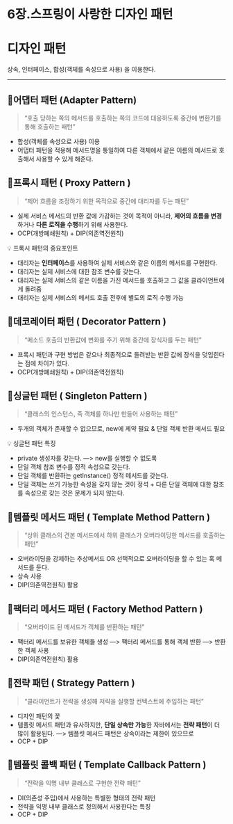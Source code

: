 # 6장.스프링이 사랑한 디자인 패턴

# 디자인 패턴

상속, 인터페이스, 합성(객체를 속성으로 사용) 을 이용한다.

---

## 📌어댑터 패턴 (Adapter Pattern)

> “호출 당하는 쪽의 메서드를 호출하는 쪽의 코드에 대응하도록 중간에 변환기를 통해 호출하는 패턴”

- 합성(객체를 속성으로 사용) 이용
- 어댑터 패턴을 적용해 메서드명을 통일하여 다른 객체에서 같은 이름의 메서드로 호출해서 사용할 수 있게 해준다.

## 📌프록시 패턴 ( Proxy Pattern )

> “제어 흐름을 조정하기 위한 목적으로 중간에 대리자를 두는 패턴”

- 실제 서비스 메서드의 반환 값에 가감하는 것이 목적이 아니라, **제어의 흐름을 변경**하거나 **다른 로직을 수행**하기 위해 사용한다.
- OCP(개방폐쇄원칙) + DIP(의존역전원칙)

<aside>
💡 프록시 패턴의 중요포인트

- 대리자는 **인터페이스**를 사용하여 실제 서비스와 같은 이름의 메서드를 구현한다.
- 대리자는 실제 서비스에 대한 참조 변수를 갖는다.
- 대리자는 실제 서비스의 같은 이름을 가진 메서드를 호출하고 그 값을 클라이언트에게 돌려줌
- 대리자는 실제 서비스의 메서드 호출 전후에 별도의 로직 수행 가능
</aside>

## 📌데코레이터 패턴 ( Decorator Pattern )

> “메소드 호출의 반환값에 변화를 주기 위해 중간에 장식자를 두는 패턴”

- 프록시 패턴과 구현 방법은 같으나 최종적으로 돌려받는 반환 값에 장식을 덧입힌다는 점에 차이가 있다.
- OCP(개방폐쇄원칙) + DIP(의존역전원칙)

## 📌싱글턴 패턴 ( Singleton Pattern )

> “클래스의 인스턴스, 즉 객체를 하나만 만들어 사용하는 패턴”

- 두개의 객체가 존재할 수 없으므로, new에 제약 필요 & 단일 객체 반환 메서드 필요

<aside>
💡 싱글턴 패턴 특징

- private 생성자를 갖는다. —> new를 실행할 수 없도록
- 단일 객체 참조 변수를 정적 속성으로 갖는다.
- 단일 객체를 반환하는 getInstance() 정적 메서드를 갖는다.
- 단일 객체는 쓰기 가능한 속성을 갖지 않는 것이 정석 + 다른 단일 객체에 대한 참조를 속성으로 갖는 것은 문제가 되지 않는다.
</aside>

## 📌템플릿 메서드 패턴 ( Template Method Pattern )

> “상위 클래스의 견본 메서드에서 하위 클래스가 오버라이딩한 메서드를 호출하는 패턴”

- 오버라이딩을 강제하는 추상메서드 OR 선택적으로 오버라이딩을 할 수 있는 훅 메서드를 둔다.
- 상속 사용
- DIP(의존역전원칙) 활용

## 📌팩터리 메서드 패턴 ( Factory Method Pattern )

> “오버라이드 된 메서드가 객체를 반환하는 패턴”

- 팩터리 메서드를 보유한 객체들 생성 —> 팩터리 메서드를 통해 객체 반환 —> 반환한 객체 사용
- DIP(의존역전원칙) 활용

## 📌전략 패턴 ( Strategy Pattern )

> “클라이언트가 전략을 생성해 저략을 실행할 컨텍스트에 주입하는 패턴”

- 디자인 패턴의 꽃
- 템플릿 메서드 패턴과 유사하지만, **단일 상속만 가능**한 자바에서는 **전략 패턴**이 더 많이 활용된다. —> 템플릿 메서드 패턴은 상속이라는 제한이 있으므로
- OCP + DIP

## 📌템플릿 콜백 패턴 ( Template Callback Pattern )

> “전략을 익명 내부 클래스로 구현한 전략 패턴”

- DI(의존성 주입)에서 사용하는 특별한 형태의 전략 패턴
- 전략을 익명 내부 클래스로 정의해서 사용한다는 특징
- OCP + DIP
